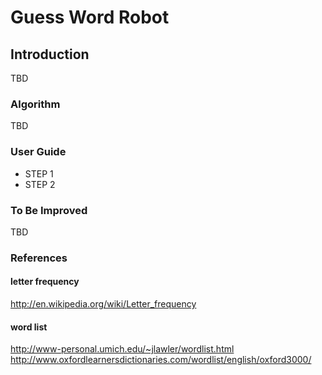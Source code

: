Guess Word Robot
=====================================

Introduction
------------

TBD

### Algorithm

TBD

### User Guide

* STEP 1
* STEP 2

### To Be Improved

TBD

### References

#### letter frequency

http://en.wikipedia.org/wiki/Letter_frequency

#### word list
http://www-personal.umich.edu/~jlawler/wordlist.html
http://www.oxfordlearnersdictionaries.com/wordlist/english/oxford3000/


